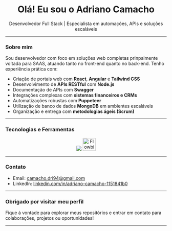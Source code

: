<h1 align="center">Olá! Eu sou o Adriano Camacho </h1>
<p align="center">Desenvolvedor Full Stack | Especialista em automações, APIs e soluções escaláveis</p>

---

###  Sobre mim

Sou desenvolvedor com foco em soluções web completas prinpalmente voltada para SAAS, atuando tanto no front-end quanto no back-end. Tenho experiência prática com:

- Criação de portais web com **React**, **Angular** e **Tailwind CSS**
- Desenvolvimento de **APIs RESTful** com **Node.js**
- Documentação de APIs com **Swagger**
- Integrações complexas com **sistemas financeiros e CRMs**
- Automatizações robustas com **Puppeteer**
- Utilização de banco de dados **MongoDB** em ambientes escaláveis
- Organização e entrega com **metodologias ágeis (Scrum)**

---

### Tecnologias e Ferramentas

<p align="center">
  <img src="https://skillicons.dev/icons?i=js,ts,nodejs,react,angular,html,css,tailwind,mongodb,github,vite" />
  <img src="https://flowbite.com/docs/images/logo.svg" alt="Flowbite" width="40" />
</p>


---

###  Contato

- Email: [camacho.dri94@gmail.com](mailto:camacho.dri94@gmail.com)  
- LinkedIn: [linkedin.com/in/adriano-camacho-1151841b0](https://www.linkedin.com/in/adriano-camacho-1151841b0/)

---

### Obrigado por visitar meu perfil

Fique à vontade para explorar meus repositórios e entrar em contato para colaborações, projetos ou oportunidades!

---
